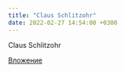 ```yaml
---
title: "Claus Schlitzohr"
date: 2022-02-27 14:54:00 +0300
---
```


Claus Schlitzohr

[Вложение](https://vk.com/photo425957848_457331364)
